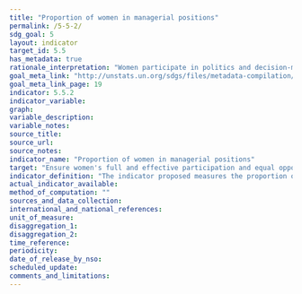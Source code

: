 ```yaml
---
title: "Proportion of women in managerial positions"
permalink: /5-5-2/
sdg_goal: 5
layout: indicator
target_id: 5.5
has_metadata: true
rationale_interpretation: "Women participate in politics and decision-making at all levels, in different functions and across all spheres. They participate as candidates for local, regional and national elections, members of parliament or local council, heads of state and government, ministers, members of political parties, leaders and managers of business. Capturing an accurate assessment of women's representation across these different forms of political and economic leadership is a key marker of progress in achieving gender equality and women's empowerment."
goal_meta_link: "http://unstats.un.org/sdgs/files/metadata-compilation/Metadata-Goal-5.pdf"
goal_meta_link_page: 19
indicator: 5.5.2
indicator_variable: 
graph: 
variable_description: 
variable_notes: 
source_title: 
source_url: 
source_notes: 
indicator_name: "Proportion of women in managerial positions"
target: "Ensure women's full and effective participation and equal opportunities for leadership at all levels of decision-making in political, economic and public life"
indicator_definition: "The indicator proposed measures the proportion of women in leadership positions across a number of areas, including: \n\tin the executive branch of government: \n\t\tNumber of women Heads of State and Governments as a percentage of total (Tier 1) \n\t\tNumber of ministerial positions that are held by women as a percentage of total (Tier 1 ' part of Minimum set of gender indicators) \n\t\tNumber of leadership positions held by women in local governments as a percentage of total (Tier 3) \n\tin the legislative branch of government: \n\t\tNumber of seats in national parliaments held by women as a percentage of total (Tier 1 ' part of Minimum set of gender indicators) \n\tin the judiciary branch of government and law enforcement: \n\t\tNumber of women judges as a percentage of total (Tier 2 - ' part of Minimum set of gender indicators) \n\t\tNumber of women police officers as a percentage of total (Tier 2 ' part of Minimum set of gender indicators) \n; and \n\tthe share of managers in public and private sector enterprises that are women (Tier 1 ' part of Minimum set of gender indicators). \nSome of these data are already collected while others need further development. For example, UN Women routinely collects data on women Heads of State and Government; the Inter-Parliamentary Union (IPU) regularly collects data on the proportion of women ministers and in parliaments; indicators on women in law enforcement are also readily available; and ILO regularly publishes data on women managers using data from national labour force surveys. Data on women's political participation at the local level have not been as systematically collected at the global level. Measuring women's participation in local government is important, however, because of the responsibilities of local governments and the significantly higher number of opportunities (that is, seats) available to women candidates at this level. To measure women's representation in local governments, methodologies and standards are currently being developed by UN Women and United Cities and Local Governments (UCLG)."
actual_indicator_available: 
method_of_computation: ""
sources_and_data_collection: 
international_and_national_references: 
unit_of_measure: 
disaggregation_1: 
disaggregation_2: 
time_reference: 
periodicity: 
date_of_release_by_nso: 
scheduled_update: 
comments_and_limitations: 
---
```


